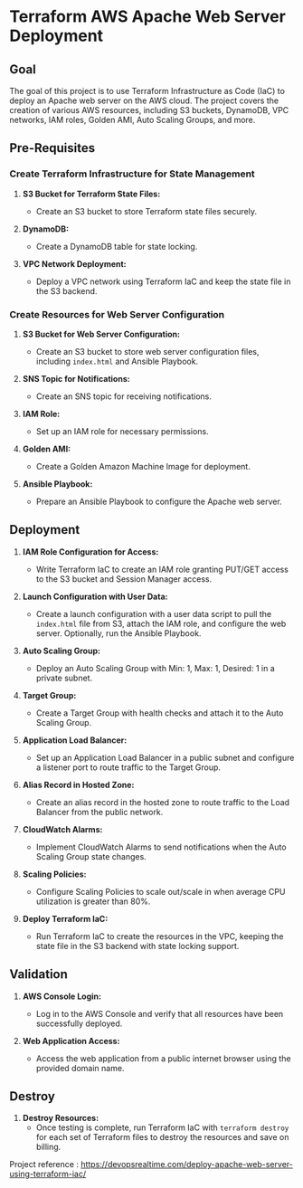 # Terraform AWS Apache Web Server Deployment

## Goal

The goal of this project is to use Terraform Infrastructure as Code (IaC) to deploy an Apache web server on the AWS cloud. The project covers the creation of various AWS resources, including S3 buckets, DynamoDB, VPC networks, IAM roles, Golden AMI, Auto Scaling Groups, and more.

## Pre-Requisites

### Create Terraform Infrastructure for State Management

1. **S3 Bucket for Terraform State Files:**
   - Create an S3 bucket to store Terraform state files securely.

2. **DynamoDB:**
   - Create a DynamoDB table for state locking.

3. **VPC Network Deployment:**
   - Deploy a VPC network using Terraform IaC and keep the state file in the S3 backend.

### Create Resources for Web Server Configuration

1. **S3 Bucket for Web Server Configuration:**
   - Create an S3 bucket to store web server configuration files, including `index.html` and Ansible Playbook.

2. **SNS Topic for Notifications:**
   - Create an SNS topic for receiving notifications.

3. **IAM Role:**
   - Set up an IAM role for necessary permissions.

4. **Golden AMI:**
   - Create a Golden Amazon Machine Image for deployment.

5. **Ansible Playbook:**
   - Prepare an Ansible Playbook to configure the Apache web server.

## Deployment

1. **IAM Role Configuration for Access:**
   - Write Terraform IaC to create an IAM role granting PUT/GET access to the S3 bucket and Session Manager access.

2. **Launch Configuration with User Data:**
   - Create a launch configuration with a user data script to pull the `index.html` file from S3, attach the IAM role, and configure the web server. Optionally, run the Ansible Playbook.

3. **Auto Scaling Group:**
   - Deploy an Auto Scaling Group with Min: 1, Max: 1, Desired: 1 in a private subnet.

4. **Target Group:**
   - Create a Target Group with health checks and attach it to the Auto Scaling Group.

5. **Application Load Balancer:**
   - Set up an Application Load Balancer in a public subnet and configure a listener port to route traffic to the Target Group.

6. **Alias Record in Hosted Zone:**
   - Create an alias record in the hosted zone to route traffic to the Load Balancer from the public network.

7. **CloudWatch Alarms:**
   - Implement CloudWatch Alarms to send notifications when the Auto Scaling Group state changes.

8. **Scaling Policies:**
   - Configure Scaling Policies to scale out/scale in when average CPU utilization is greater than 80%.

9. **Deploy Terraform IaC:**
   - Run Terraform IaC to create the resources in the VPC, keeping the state file in the S3 backend with state locking support.

## Validation

1. **AWS Console Login:**
   - Log in to the AWS Console and verify that all resources have been successfully deployed.

2. **Web Application Access:**
   - Access the web application from a public internet browser using the provided domain name.

## Destroy

1. **Destroy Resources:**
   - Once testing is complete, run Terraform IaC with `terraform destroy` for each set of Terraform files to destroy the resources and save on billing.


Project reference : https://devopsrealtime.com/deploy-apache-web-server-using-terraform-iac/


